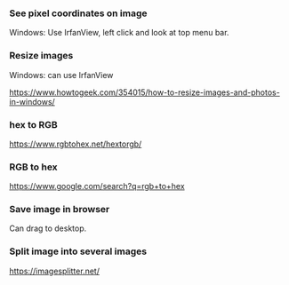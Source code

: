 ### See pixel coordinates on image

Windows: Use IrfanView, left click and look at top menu bar.


### Resize images

Windows: can use IrfanView

https://www.howtogeek.com/354015/how-to-resize-images-and-photos-in-windows/


### hex to RGB

https://www.rgbtohex.net/hextorgb/


### RGB to hex

https://www.google.com/search?q=rgb+to+hex


### Save image in browser

Can drag to desktop.


### Split image into several images

https://imagesplitter.net/

